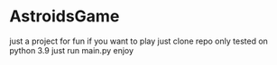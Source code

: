 # AstroidsGame

just a project for fun if you want to play just clone repo only tested on python 3.9 just run main.py enjoy
